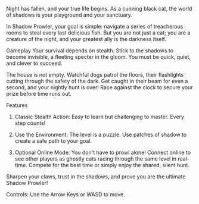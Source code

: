 Night has fallen, and your true life begins. As a cunning black cat, the world of shadows is your playground and your sanctuary.

In Shadow Prowler, your goal is simple: navigate a series of treacherous rooms to steal every last delicious fish. But you are not just a cat; you are a creature of the night, and your greatest ally is the darkness itself.

Gameplay
Your survival depends on stealth. Stick to the shadows to become invisible, a fleeting specter in the gloom. You must be quick, quiet, and clever to succeed.

The house is not empty. Watchful dogs patrol the floors, their flashlights cutting through the safety of the dark. Get caught in their beam for even a second, and your nightly hunt is over! Race against the clock to secure your prize before time runs out.

Features
1. Classic Stealth Action: Easy to learn but challenging to master. Every step counts!

2. Use the Environment: The level is a puzzle. Use patches of shadow to create a safe path to your goal.

3. Optional Online Mode: You don't have to prowl alone! Connect online to see other players as ghostly cats racing through the same level in real-time. Compete for the best time or simply enjoy the shared, silent hunt.

Sharpen your claws, trust in the shadows, and prove you are the ultimate Shadow Prowler!

Controls: Use the Arrow Keys or WASD to move.